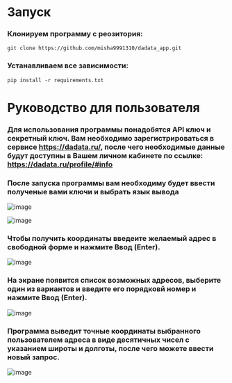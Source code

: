 # Запуск

### Клонируем программу с реозитория:
```
git clone https://github.com/misha9991310/dadata_app.git
```
### Устанавливаем все зависимости:
```
pip install -r requirements.txt
```
# Руководство для пользователя
### Для использования программы понадобятся API ключ и секретный ключ. Вам необходимо зарегистрироваться в сервисе https://dadata.ru/, после чего необходимые данные будут доступны в Вашем личном кабинете по ссылке: https://dadata.ru/profile/#info


### После запуска программы вам необходиму будет ввести полученые вами ключи и выбрать язык вывода 
 

![image](https://user-images.githubusercontent.com/118168862/225597148-037b96b7-394f-46c5-8143-59f51c83137f.png)

![image](https://user-images.githubusercontent.com/118168862/225597679-ccb73add-527c-4438-b13c-977c8f7dace6.png)


### Чтобы получить координаты введеите желаемый адрес в свободной форме и нажмите Ввод (Enter).

![image](https://user-images.githubusercontent.com/118168862/225598360-87f52152-c44e-484f-9cc5-0c7beea8b900.png)


### На экране появится список возможных адресов, выберите один из вариантов и введите его порядковй номер и нажмите Ввод (Enter).

![image](https://user-images.githubusercontent.com/118168862/225599585-74b82ef1-a1ad-458b-8057-b65ac666951b.png)


### Программа выведит точные координаты выбранного пользователем адреса  в виде десятичных чисел с указанием широты и долготы, после чего можете ввести новый запрос.


![image](https://user-images.githubusercontent.com/118168862/225599923-228e9e82-7288-4349-ac36-b5d42b5a2e49.png)

